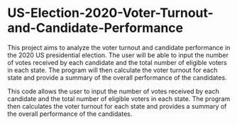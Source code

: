 # US-Election-2020-Voter-Turnout-and-Candidate-Performance

This project aims to analyze the voter turnout and candidate performance in the 2020 US presidential election. The user will be able to input the number of votes received by each candidate and the total number of eligible voters in each state. The program will then calculate the voter turnout for each state and provide a summary of the overall performance of the candidates.

This code allows the user to input the number of votes received by each candidate and the total number of eligible voters in each state. The program then calculates the voter turnout for each state and provides a summary of the overall performance of the candidates.
